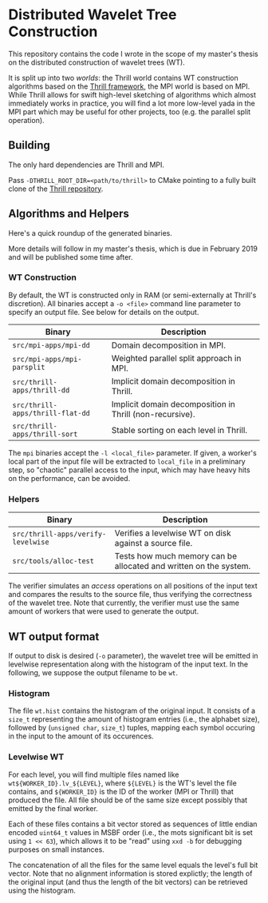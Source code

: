 # Distributed Wavelet Tree Construction
This repository contains the code I wrote in the scope of my master's thesis on the distributed construction of wavelet trees (WT).

It is split up into two *worlds*: the Thrill world contains WT construction algorithms based on the [Thrill framework](http://project-thrill.org/), the MPI world is based on MPI. While Thrill allows for swift high-level sketching of algorithms which almost immediately works in practice, you will find a lot more low-level yada in the MPI part which may be useful for other projects, too (e.g. the parallel split operation).

## Building
The only hard dependencies are Thrill and MPI.

Pass `-DTHRILL_ROOT_DIR=<path/to/thrill>` to CMake pointing to a fully built clone of the [Thrill repository](https://github.com/thrill/thrill).

## Algorithms and Helpers
Here's a quick roundup of the generated binaries.

More details will follow in my master's thesis, which is due in February 2019 and will be published some time after.

### WT Construction
By default, the WT is constructed only in RAM (or semi-externally at Thrill's discretion). All binaries accept a `-o <file>` command line parameter to specify an output file. See below for details on the output.

Binary | Description
------ | -----------
`src/mpi-apps/mpi-dd` | Domain decomposition in MPI.
`src/mpi-apps/mpi-parsplit` | Weighted parallel split approach in MPI.
`src/thrill-apps/thrill-dd` | Implicit domain decomposition in Thrill.
`src/thrill-apps/thrill-flat-dd` | Implicit domain decomposition in Thrill (non-recursive).
`src/thrill-apps/thrill-sort` | Stable sorting on each level in Thrill.

The `mpi` binaries accept the `-l <local_file>` parameter. If given, a worker's local part of the input file will be extracted to `local_file` in a preliminary step, so "chaotic" parallel access to the input, which may have heavy hits on the performance, can be avoided.

### Helpers
Binary | Description
------ | -----------
`src/thrill-apps/verify-levelwise` | Verifies a levelwise WT on disk against a source file.
`src/tools/alloc-test` | Tests how much memory can be allocated and written on the system.

The verifier simulates an *access* operations on all positions of the input text and compares the results to the source file, thus verifying the correctness of the wavelet tree. Note that currently, the verifier must use the same amount of workers that were used to generate the output.

## WT output format
If output to disk is desired (`-o` parameter), the wavelet tree will be emitted in levelwise representation along with the histogram of the input text. In the following, we suppose the output filename to be `wt`.

### Histogram
The file `wt.hist` contains the histogram of the original input. It consists of a `size_t` representing the amount of histogram entries (i.e., the alphabet size), followed by (`unsigned char`, `size_t`) tuples, mapping each symbol occuring in the input to the amount of its occurences.

### Levelwise WT
For each level, you will find multiple files named like `wt${WORKER_ID}.lv_${LEVEL}`, where `${LEVEL}` is the WT's level the file contains, and `${WORKER_ID}` is the ID of the worker (MPI or Thrill) that produced the file. All file should be of the same size except possibly that emitted by the final worker.

Each of these files contains a bit vector stored as sequences of little endian encoded `uint64_t` values in MSBF order (i.e., the mots significant bit is set using `1 << 63`), which allows it to be "read" using `xxd -b` for debugging purposes on small instances.

The concatenation of all the files for the same level equals the level's full bit vector. Note that no alignment information is stored explictly; the length of the original input (and thus the length of the bit vectors) can be retrieved using the histogram.

